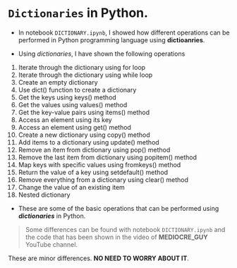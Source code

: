 # `Dictionaries` in Python.

* In notebook `DICTIONARY.ipynb`, I showed how different operations can be performed in Python programming language using **dictioanries**.

* Using _dictionaries_, I have shown the following operations

<ol>
<li> Iterate through the dictionary using for loop </li>
<li> Iterate through the dictionary using while loop </li>
<li> Create an empty dictionary </li>
<li> Use dict() function to create a dictionary </li>
<li> Get the keys using keys() method </li>
<li> Get the values using values() method </li>
<li> Get the key-value pairs using items() method </li>
<li> Access an element using its key </li>
<li> Access an element using get() method </li>
<li> Create a new dictionary using copy() method </li>
<li> Add items to a dictionary using update() method </li>
<li> Remove an item from dictionary using pop() method </li>
<li> Remove the last item from dictionary using popitem() method </li>
<li> Map keys with specific values using fromkeys() method </li>
<li> Return the value of a key using setdefault() method </li>
<li> Remove everything from a dictionary using clear() method </li>
<li> Change the value of an existing item </li>
<li> Nested dictionary </li>
</ol>

* These are some of the basic operations that can be performed using _**dictionaries**_ in Python.

> Some differences can be found with notebook `DICTIONARY.ipynb` and the code that has been shown in the video of __MEDIOCRE_GUY__ YouTube channel.

These are minor differences. __NO NEED TO WORRY ABOUT IT__.
